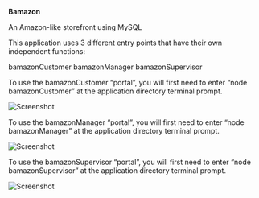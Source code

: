 **Bamazon**

An Amazon-like storefront using MySQL

This application uses 3 different entry points that have their own independent functions:

bamazonCustomer
bamazonManager
bamazonSupervisor


To use the bamazonCustomer “portal”, you will first need to enter “node bamazonCustomer” at the application directory terminal prompt. 

![Screenshot](https://github.com/rgmcrary/Bamazon/blob/master/demo%20images/bamazonCustomer1.png)

To use the bamazonManager “portal”, you will first need to enter “node bamazonManager” at the application directory terminal prompt. 

![Screenshot](https://github.com/rgmcrary/Bamazon/blob/master/demo%20images/bamazonManager1.png)

To use the bamazonSupervisor “portal”, you will first need to enter “node bamazonSupervisor” at the application directory terminal prompt. 

![Screenshot](https://github.com/rgmcrary/Bamazon/blob/master/demo%20images/bamazonSupervisor1.png)
